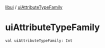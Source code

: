 [libui](index.md) / [uiAttributeTypeFamily](./ui-attribute-type-family.md)

# uiAttributeTypeFamily

`val uiAttributeTypeFamily: Int`